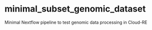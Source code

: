 # minimal_subset_genomic_dataset
Minimal Nextflow pipeline to test genomic data processing in Cloud-RE
